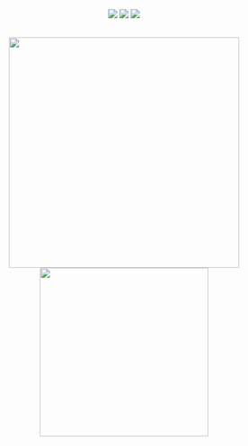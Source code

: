 <div align="center">

  <img src = "https://img.shields.io/badge/shell_script-000000.svg?style=for-the-badge&logo=gnu-bash&logoColor=green1" >
  <img src = "https://img.shields.io/badge/python-000000?style=for-the-badge&logo=python&logoColor=ffff00" >
  <img src = "https://img.shields.io/badge/c++-000000.svg?style=for-the-badge&logo=c%2B%2B&logoColor=blue" >

</div>

<br>

<p align = "center">
  
  <img src = "https://github-readme-stats.vercel.app/api?username=zer0-white&show_icons=true&bg_color=000000&title_color=ffff0f&text_color=ff0000&icon_color=ffffff&hide_border=false" width = 410>
  <img src = "https://github-readme-stats.vercel.app/api/top-langs/?username=zer0-white&langs_count=10&bg_color=000000&title_color=ffffff&text_color=ffffff&icon_color=ff0000&compact&hide_border=true&layout=compact" width=300>

</p>

